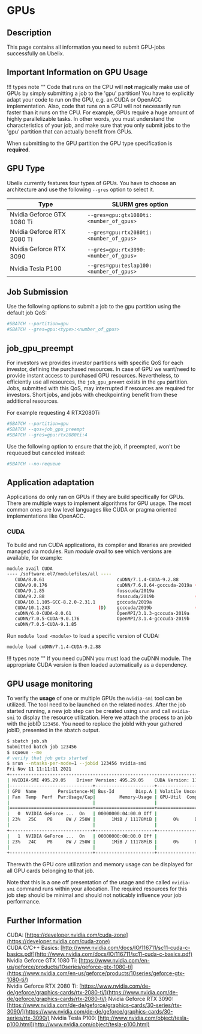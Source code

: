 # GPUs

## Description

This page contains all information you need to submit GPU-jobs successfully on Ubelix.

## Important Information on GPU Usage

!!! types note ""
    Code that runs on the CPU will **not** magically make use of GPUs by simply submitting a job to the 'gpu' partition! You have to explicitly adapt your code to run on the GPU, e.g. an CUDA or OpenACC implementation. Also, code that runs on a GPU will not necessarily run faster than it runs on the CPU. For example, GPUs require a huge amount of highly parallelizable tasks. In other words, you must understand the characteristics of your job, and make sure that you only submit jobs to the 'gpu' partition that can actually benefit from GPUs.

When submitting to the GPU partition the GPU type specification is **required**. 

## GPU Type

Ubelix currently features four types of GPUs. You have to choose an architecture and use the following `--gres` option to select it.

| Type | SLURM gres option |
| ---- | ----------------- | 
| Nvidia Geforce GTX 1080 Ti | `--gres=gpu:gtx1080ti:<number_of_gpus>` |
| Nvidia Geforce RTX 2080 Ti | `--gres=gpu:rtx2080ti:<number_of_gpus>` |
| Nvidia Geforce RTX 3090 | `--gres=gpu:rtx3090:<number_of_gpus>` |
| Nvidia Tesla P100 | `--gres=gpu:teslap100:<number_of_gpus>` |


## Job Submission

Use the following options to submit a job to the gpu partition using the default job QoS:

```Bash
#SBATCH --partition=gpu
#SBATCH --gres=gpu:<type>:<number_of_gpus>
```


## job_gpu_preempt
For investors we provides investor partitions with specific QoS for each investor, defining the purchased resources. In case of GPU we want/need to provide instant access to purchased GPU resources. Nevertheless, to efficiently use all resources, the `job_gpu_preemt` exists in the `gpu` partition. Jobs, submitted with this QoS, may interrupted if resources are required for investors. Short jobs, and jobs with checkpointing benefit from these additional resources. 

For example requesting 4 RTX2080Ti
```Bash
#SBATCH --partition=gpu
#SBATCH --qos=job_gpu_preempt
#SBATCH --gres=gpu:rtx2080ti:4
```


Use the following option to ensure that the job, if preempted, won't be requeued but canceled instead:

```Bash
#SBATCH --no-requeue
```

## Application adaptation

Applications do only ran on GPUs if they are build specifically for GPUs. There are multiple ways to implement algorithms for GPU usage. The most common ones are low level languages like CUDA or pragma oriented implementations like OpenACC. 

### CUDA
To build and run CUDA applications, its compiler and libraries are provided managed via modules. Run _module avail_ to see which versions are available, for example:

```Bash
module avail CUDA
---- /software.el7/modulefiles/all ----
   CUDA/8.0.61                           cuDNN/7.1.4-CUDA-9.2.88
   CUDA/9.0.176                          cuDNN/7.6.0.64-gcccuda-2019a (D)
   CUDA/9.1.85                           fosscuda/2019a
   CUDA/9.2.88                           fosscuda/2019b               (D)
   CUDA/10.1.105-GCC-8.2.0-2.31.1        gcccuda/2019a
   CUDA/10.1.243                  (D)    gcccuda/2019b                (D)
   cuDNN/6.0-CUDA-8.0.61                 OpenMPI/3.1.3-gcccuda-2019a
   cuDNN/7.0.5-CUDA-9.0.176              OpenMPI/3.1.4-gcccuda-2019b
   cuDNN/7.0.5-CUDA-9.1.85
```

Run `module load <module>` to load a specific version of CUDA:

```Bash
module load cuDNN/7.1.4-CUDA-9.2.88
```

!!! types note ""
    If you need cuDNN you must load the cuDNN module. The appropriate CUDA version is then loaded automatically as a dependency.

## GPU usage monitoring

To verify the **usage** of one or multiple GPUs the `nvidia-smi` tool can be utilized. The tool need to be launched on the related nodes. After the job started running, a new job step can be created using `srun` and call `nvidia-smi` to display the resource utilization. Here we attach the process to an job with the jobID `123456`. You need to replace the jobId with your gathered jobID, presented in the sbatch output. 

```Bash
$ sbatch job.sh
Submitted batch job 123456
$ squeue --me
# verify that job gets started
$ srun --ntasks-per-node=1 --jobid 123456 nvidia-smi
Fri Nov 11 11:11:11 2021
+-----------------------------------------------------------------------------+
| NVIDIA-SMI 495.29.05    Driver Version: 495.29.05    CUDA Version: 11.5     |
|-------------------------------+----------------------+----------------------+
| GPU  Name        Persistence-M| Bus-Id        Disp.A | Volatile Uncorr. ECC |
| Fan  Temp  Perf  Pwr:Usage/Cap|         Memory-Usage | GPU-Util  Compute M. |
|                               |                      |               MIG M. |
|===============================+======================+======================|
|   0  NVIDIA GeForce ...  On   | 00000000:04:00.0 Off |                  N/A |
| 23%   25C    P8     8W / 250W |      1MiB / 11178MiB |      0%      Default |
|                               |                      |                  N/A |
+-------------------------------+----------------------+----------------------+
|   1  NVIDIA GeForce ...  On   | 00000000:08:00.0 Off |                  N/A |
| 23%   24C    P8     8W / 250W |      1MiB / 11178MiB |      0%      Default |
|                               |                      |                  N/A |
+-------------------------------+----------------------+----------------------+
```
Therewith the GPU core utilization and memory usage can be displayed for all GPU cards belonging to that job. 

Note that this is a one off presentation of the usage and the called `nvidia-smi` command runs within your allocation. The required resources for this job step should be minimal and should not noticably influence your job performance. 

## Further Information

CUDA: [https://developer.nvidia.com/cuda-zone](https://developer.nvidia.com/cuda-zone)  
CUDA C/C++ Basics: [http://www.nvidia.com/docs/IO/116711/sc11-cuda-c-basics.pdf](http://www.nvidia.com/docs/IO/116711/sc11-cuda-c-basics.pdf)  
Nvidia Geforce GTX 1080 Ti: [https://www.nvidia.com/en-us/geforce/products/10series/geforce-gtx-1080-ti](https://www.nvidia.com/en-us/geforce/products/10series/geforce-gtx-1080-ti/)  
Nvidia Geforce RTX 2080 Ti: [https://www.nvidia.com/de-de/geforce/graphics-cards/rtx-2080-ti/](https://www.nvidia.com/de-de/geforce/graphics-cards/rtx-2080-ti/)
Nvidia Geforce RTX 3090: [https://www.nvidia.com/de-de/geforce/graphics-cards/30-series/rtx-3090/](https://www.nvidia.com/de-de/geforce/graphics-cards/30-series/rtx-3090/)
Nvidia Tesla P100: [http://www.nvidia.com/object/tesla-p100.html](http://www.nvidia.com/object/tesla-p100.html)

